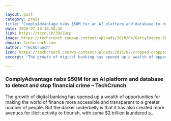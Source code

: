 ```yaml
---

layout: post
category: press
title: "ComplyAdvantage nabs $50M for an AI platform and database to detect and stop financial crime"
date: 2020-07-28 10:58:36
link: https://tcrn.ch/39xZUcp
image: https://techcrunch.com/wp-content/uploads/2020/04/GettyImages-909208346.jpg?w=529
domain: techcrunch.com
author: "TechCrunch"
icon: https://techcrunch.com/wp-content/uploads/2015/02/cropped-cropped-favicon-gradient.png?w=180
excerpt: "The growth of digital banking has opened up a wealth of opportunities for making the world of finance more accessible and transparent to a greater number of people. But the darker underbelly is that it has also created more avenues for illicit activity to flourish, with some $2 trillion laundered a…"

---
```


### ComplyAdvantage nabs $50M for an AI platform and database to detect and stop financial crime – TechCrunch

The growth of digital banking has opened up a wealth of opportunities for making the world of finance more accessible and transparent to a greater number of people. But the darker underbelly is that it has also created more avenues for illicit activity to flourish, with some $2 trillion laundered a…